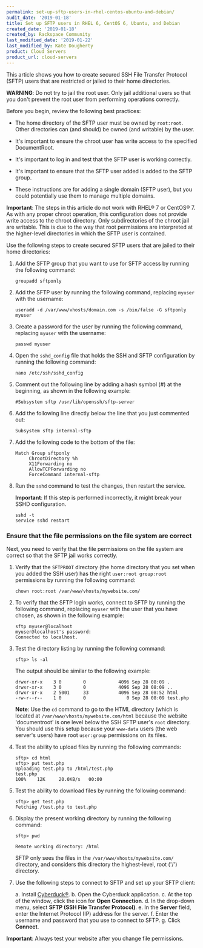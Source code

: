 ```yaml
---
permalink: set-up-sftp-users-in-rhel-centos-ubuntu-and-debian/
audit_date: '2019-01-18'
title: Set up SFTP users in RHEL 6, CentOS 6, Ubuntu, and Debian
created_date: '2019-01-18'
created_by: Rackspace Community
last_modified_date: '2019-01-22'
last_modified_by: Kate Dougherty
product: Cloud Servers
product_url: cloud-servers
---
```


This article shows you how to create secured SSH File Transfer Protocol (SFTP) users that are restricted or jailed to their home directories.

**WARNING**: Do not try to jail the root user. Only jail additional users so that you don't prevent the root user from performing operations correctly.

Before you begin, review the following best practices:

- The home directory of the SFTP user must be owned by `root:root`. Other directories 
  can (and should) be owned (and writable) by the user.

- It's important to ensure the chroot user has write access to the specified DocumentRoot.

- It's important to log in and test that the SFTP user is working correctly.

- It's important to ensure that the SFTP user added is added to the SFTP group.

- These instructions are for adding a single domain (SFTP user), but you could potentially 
  use them to manage multiple domains.

**Important**: The steps in this article do not work with RHEL&reg; 7 or CentOS&reg; 7. As with any proper chroot operation, this configuration does not provide write access to the chroot directory. Only subdirectories of the chroot jail are writable. This is due to the way that root permissions are interpreted at the higher-level directories in which the SFTP user is contained. 

Use the following steps to create secured SFTP users that are jailed to their home directories:

1. Add the SFTP group that you want to use for SFTP access by running the following command:

       groupadd sftponly

2. Add the SFTP user by running the following command, replacing `myuser` with the username:

       useradd -d /var/www/vhosts/domain.com -s /bin/false -G sftponly myuser

3. Create a password for the user by running the following command, replacing `myuser` with the username:

       passwd myuser

4. Open the `sshd_config` file that holds the SSH and SFTP configuration by running the following command:

       nano /etc/ssh/sshd_config

5. Comment out the following line by adding a hash symbol (#) at the beginning, as shown in the following example:

       #Subsystem sftp /usr/lib/openssh/sftp-server

7. Add the following line directly below the line that you just commented out:

       Subsystem sftp internal-sftp 
 
8. Add the following code to the bottom of the file:

       Match Group sftponly
            ChrootDirectory %h
            X11Forwarding no
            AllowTCPForwarding no
            ForceCommand internal-sftp

9. Run the `sshd` command to test the changes, then restart the service. 

   **Important**: If this step is performed incorrectly, it might break your SSHD configuration.

       sshd -t
       service sshd restart

### Ensure that the file permissions on the file system are correct

Next, you need to verify that the file permissions on the file system are correct so that the SFTP jail works correctly.

1. Verify that the `SFTPROOT` directory (the home directory that you set when you added the SSH user) has the right `user:root group:root` permissions by running the following command:

       chown root:root /var/www/vhosts/mywebsite.com/

2. To verify that the SFTP login works, connect to SFTP by running the following command, replacing `myuser` with the user that you have chosen, as shown in the following example:

       sftp myuser@localhost
       myuser@localhost's password:
       Connected to localhost.

3. Test the directory listing by running the following command:

       sftp> ls -al

   The output should be similar to the following example:

       drwxr-xr-x    3 0        0            4096 Sep 28 08:09 .
       drwxr-xr-x    3 0        0            4096 Sep 28 08:09 ..
       drwxr-xr-x    2 5001     33           4096 Sep 28 08:52 html
       -rw-r--r--    1 0        0               0 Sep 28 08:09 test.php

   **Note**: Use the `cd` command to go to the HTML directory (which is located at `/var/www/vhosts/mywebsite.com/html` 
   because the website 'documentroot' is one level below the SSH SFTP user's `root` directory. You should use this setup 
   because your `www-data` users (the web server's users) have root `user:group` permissions on its files.

4. Test the ability to upload files by running the following commands:

       sftp> cd html
       sftp> put test.php
       Uploading test.php to /html/test.php
       test.php                                                                                                                                                                                                                                        
       100%    12K     20.0KB/s   00:00

5. Test the ability to download files by running the following command:

       sftp> get test.php
       Fetching /test.php to test.php

6. Display the present working directory by running the following command:

       sftp> pwd

       Remote working directory: /html

   SFTP only sees the files in the `/var/www/vhosts/mywebsite.com/` directory, and considers 
   this directory the highest-level, root ('/') directory.

7. Use the following steps to connect to SFTP and set up your SFTP client:

    a. Install [Cyberduck&reg;](https://cyberduck.io/download/).
    b. Open the Cyberduck application.
    c. At the top of the window, click the icon for **Open Connection**.
    d. In the drop-down menu, select **SFTP (SSH File Transfer Protocol)**. 
    e. In the **Server** field, enter the Internet Protocol (IP) address for the server.
    f. Enter the username and password that you use to connect to SFTP. 
    g. Click **Connect**.

**Important**: Always test your website after you change file permissions.
